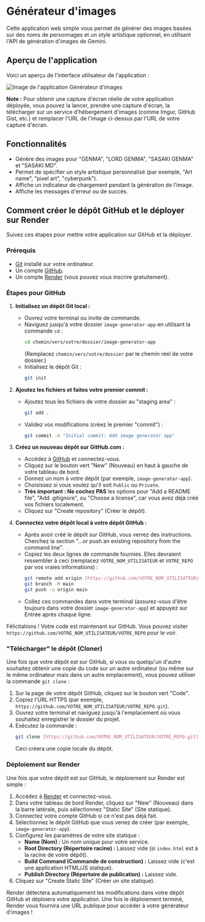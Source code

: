 # Générateur d'images

Cette application web simple vous permet de générer des images basées sur des noms de personnages et un style artistique optionnel, en utilisant l'API de génération d'images de Gemini.

## Aperçu de l'application

Voici un aperçu de l'interface utilisateur de l'application :

![Image de l'application Générateur d'images](https://placehold.co/600x400/cccccc/333333?text=Capture+d%27écran+de+l%27application)

**Note :** Pour obtenir une capture d'écran réelle de votre application déployée, vous pouvez la lancer, prendre une capture d'écran, la télécharger sur un service d'hébergement d'images (comme Imgur, GitHub Gist, etc.) et remplacer l'URL de l'image ci-dessus par l'URL de votre capture d'écran.

## Fonctionnalités

* Génère des images pour "GENMA", "LORD GENMA", "SASAKI GENMA" et "SASAKI MD".
* Permet de spécifier un style artistique personnalisé (par exemple, "Art name", "pixel art", "cyberpunk").
* Affiche un indicateur de chargement pendant la génération de l'image.
* Affiche les messages d'erreur ou de succès.

## Comment créer le dépôt GitHub et le déployer sur Render

Suivez ces étapes pour mettre votre application sur GitHub et la déployer.

### Prérequis

* [Git](https://git-scm.com/downloads) installé sur votre ordinateur.
* Un compte [GitHub](https://github.com/).
* Un compte [Render](https://render.com/) (vous pouvez vous inscrire gratuitement).

### Étapes pour GitHub

1.  **Initialisez un dépôt Git local :**
    * Ouvrez votre terminal ou invite de commande.
    * Naviguez jusqu'à votre dossier `image-generator-app` en utilisant la commande `cd` :
        ```bash
        cd chemin/vers/votre/dossier/image-generator-app
        ```
        (Remplacez `chemin/vers/votre/dossier` par le chemin réel de votre dossier.)
    * Initialisez le dépôt Git :
        ```bash
        git init
        ```

2.  **Ajoutez les fichiers et faites votre premier commit :**
    * Ajoutez tous les fichiers de votre dossier au "staging area" :
        ```bash
        git add .
        ```
    * Validez vos modifications (créez le premier "commit") :
        ```bash
        git commit -m "Initial commit: Add image generator app"
        ```

3.  **Créez un nouveau dépôt sur GitHub.com :**
    * Accédez à [GitHub](https://github.com/) et connectez-vous.
    * Cliquez sur le bouton vert "New" (Nouveau) en haut à gauche de votre tableau de bord.
    * Donnez un nom à votre dépôt (par exemple, `image-generator-app`).
    * Choisissez si vous voulez qu'il soit `Public` ou `Private`.
    * **Très important : Ne cochez PAS** les options pour "Add a README file", "Add .gitignore", ou "Choose a license", car vous avez déjà créé vos fichiers localement.
    * Cliquez sur "Create repository" (Créer le dépôt).

4.  **Connectez votre dépôt local à votre dépôt GitHub :**
    * Après avoir créé le dépôt sur GitHub, vous verrez des instructions. Cherchez la section "…or push an existing repository from the command line".
    * Copiez les deux lignes de commande fournies. Elles devraient ressembler à ceci (remplacez `VOTRE_NOM_UTILISATEUR` et `VOTRE_REPO` par vos vraies informations) :
        ```bash
        git remote add origin [https://github.com/VOTRE_NOM_UTILISATEUR/VOTRE_REPO.git](https://github.com/VOTRE_NOM_UTILISATEUR/VOTRE_REPO.git)
        git branch -M main
        git push -u origin main
        ```
    * Collez ces commandes dans votre terminal (assurez-vous d'être toujours dans votre dossier `image-generator-app`) et appuyez sur Entrée après chaque ligne.

Félicitations ! Votre code est maintenant sur GitHub. Vous pouvez visiter `https://github.com/VOTRE_NOM_UTILISATEUR/VOTRE_REPO` pour le voir.

### "Télécharger" le dépôt (Cloner)

Une fois que votre dépôt est sur GitHub, si vous ou quelqu'un d'autre souhaitez obtenir une copie du code sur un autre ordinateur (ou même sur le même ordinateur mais dans un autre emplacement), vous pouvez utiliser la commande `git clone` :

1.  Sur la page de votre dépôt GitHub, cliquez sur le bouton vert "Code".
2.  Copiez l'URL HTTPS (par exemple, `https://github.com/VOTRE_NOM_UTILISATEUR/VOTRE_REPO.git`).
3.  Ouvrez votre terminal et naviguez jusqu'à l'emplacement où vous souhaitez enregistrer le dossier du projet.
4.  Exécutez la commande :
    ```bash
    git clone [https://github.com/VOTRE_NOM_UTILISATEUR/VOTRE_REPO.git](https://github.com/VOTRE_NOM_UTILISATEUR/VOTRE_REPO.git)
    ```
    Ceci créera une copie locale du dépôt.

### Déploiement sur Render

Une fois que votre dépôt est sur GitHub, le déploiement sur Render est simple :

1.  Accédez à [Render](https://render.com/) et connectez-vous.
2.  Dans votre tableau de bord Render, cliquez sur "New" (Nouveau) dans la barre latérale, puis sélectionnez "Static Site" (Site statique).
3.  Connectez votre compte GitHub si ce n'est pas déjà fait.
4.  Sélectionnez le dépôt GitHub que vous venez de créer (par exemple, `image-generator-app`).
5.  Configurez les paramètres de votre site statique :
    * **Name (Nom) :** Un nom unique pour votre service.
    * **Root Directory (Répertoire racine) :** Laissez vide (si `index.html` est à la racine de votre dépôt).
    * **Build Command (Commande de construction) :** Laissez vide (c'est une application HTML/JS statique).
    * **Publish Directory (Répertoire de publication) :** Laissez vide.
6.  Cliquez sur "Create Static Site" (Créer un site statique).

Render détectera automatiquement les modifications dans votre dépôt GitHub et déploiera votre application. Une fois le déploiement terminé, Render vous fournira une URL publique pour accéder à votre générateur d'images !
